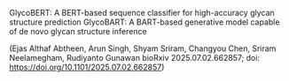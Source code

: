 GlycoBERT: A BERT-based sequence classifier for high-accuracy glycan structure prediction 
GlycoBART: A BART-based generative model capable of de novo glycan structure inference

(Ejas Althaf Abtheen, Arun Singh, Shyam Sriram, Changyou Chen, Sriram Neelamegham, Rudiyanto Gunawan bioRxiv 2025.07.02.662857; doi: https://doi.org/10.1101/2025.07.02.662857)
